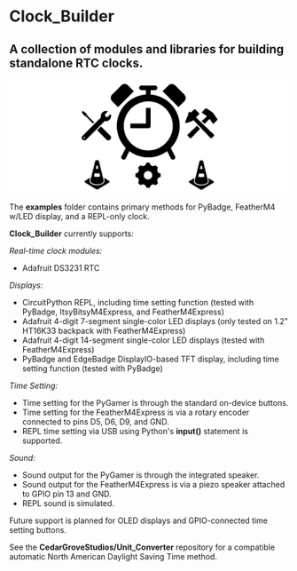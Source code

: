 # Clock_Builder
 
## A collection of modules and libraries for building standalone RTC clocks.

![Clock_Builder](https://github.com/CedarGroveStudios/Clock_Builder/blob/master/clock_builder.png)

The __examples__ folder contains primary methods for PyBadge, FeatherM4 w/LED display, and a REPL-only clock.

__Clock_Builder__ currently supports:

_Real-time clock modules:_
- Adafruit DS3231 RTC

_Displays:_
- CircuitPython REPL, including time setting function (tested with PyBadge, ItsyBitsyM4Express, and FeatherM4Express)
- Adafruit 4-digit 7-segment single-color LED displays (only tested on 1.2" HT16K33 backpack with FeatherM4Express)
- Adafruit 4-digit 14-segment single-color LED displays (tested with FeatherM4Express)
- PyBadge and EdgeBadge DisplayIO-based TFT display, including time setting function (tested with PyBadge)

_Time Setting:_
- Time setting for the PyGamer is through the standard on-device buttons. 
- Time setting for the FeatherM4Express is via a rotary encoder connected to pins D5, D6, D9, and GND. 
- REPL time setting via USB using Python's __input()__ statement is supported.

_Sound:_
- Sound output for the PyGamer is through the integrated speaker. 
- Sound output for the FeatherM4Express is via a piezo speaker attached to GPIO pin 13 and GND. 
- REPL sound is simulated.

Future support is planned for OLED displays and GPIO-connected time setting buttons.

See the __CedarGroveStudios/Unit_Converter__ repository for a compatible automatic North American Daylight Saving Time method.
 
